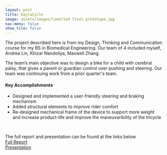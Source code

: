 ```yaml
---
layout: post
title: KaylaCycle
image: assets/images/labelled final prototype.jpg
nav-menu: false
show_tile: false
---
```


<!-- Main -->
<div id="main" class="alt">

<!-- One -->
<section id="one">
	<div class="inner">
	<p>The project described here is from my Design, Thinking and Communication course for my BS in Biomedical Engineering. Our team of 4 included myself, Andrea Lin, Khizar Nandoliya, Maxwell Zhang.</p>

<p>The team’s main objective was to design a bike for a child with cerebral palsy, that gives a parent or guardian control over pushing and steering. Our team was continuing work from a prior quarter's team.</p>

<h4>Key Accomplishments</h4>
<div class="6u 12u$(small)">
		<ul>
			<li>Designed and implemented a user-friendly steering and braking mechanism</li>
			<li>Added structural elements to improve rider comfort</li>
			<li>Re-designed mechanical frame of the device to support more weight and increase product-life and improve the maneuvaribility of the tricycle</li>
		</ul>
</div>

<!--center><iframe src="assets/pdfs/ME310_poster.pdf" width="100%" height="800px"></iframe></center-->

<!--span class="image fit"><img src="{% link assets/images/ME310_poster.jpg %}" alt="" /></span-->
<!--h3>The Team</h3-->
<!--div class="row">
	<div class="6u 12u$(small)">
		<h4>Stanford University</h4>
		<ul>
			<li>Dolor etiam magna etiam.</li>
			<li>Sagittis lorem eleifend.</li>
			<li>Felis dolore viverra.</li>
		</ul>
	</div>
	<div class="6u$ 12u$(small)">
		<h4>Blekinge Institute of Technology</h4>
		<ol>
			<li>Hedvig Ernst</li>
			<li>Karl-Henrik Anderson</li>
			<li>Ludwig Neuman</li>
			<li>Dolor etiam magna etiam.</li>
			<li>Etiam vel lorem sed viverra.</li>
			<li>Felis dolore viverra.</li>
		</ol>
	</div> 
</div-->

<!--div class="center">
	<div class="center">
		<div class="4u"><span class="image fit"><img src="{% link assets/images/IMG_1464.jpg %}" alt="" /></span></div>
		<div class="4u"><span class="image fit"><img src="{% link assets/images/IMG_1451.jpg %}" alt="" /></span></div>
		<div class="4u$"><span class="image fit"><img src="{% link assets/images/ChargingPanelIso.jpg %}" alt="" /></span></div>
	</div>
</div-->
<!--div class="box alt">
	<div class="row 50% uniform">
		<div class="4u"><span class="image fit"><img src="{% link assets/images/ChargingPanelIso.jpg %}" alt="" /></span></div>
		<div class="4u"><span class="image fit"><img src="{% link assets/images/SMMR.jpg %}" alt="" /></span></div>
		<div class="4u$"><span class="image fit"><img src="{% link assets/images/IMG_7071.jpeg %}" alt="" /></span></div>
	</div>
</div-->
<br>

<p>The full report and presentation can be found at the links below<br>
<a href="https://drive.google.com/file/d/1XNiEbEEQhXJufcKh55mnGz59z4f3kLDa/view?usp=sharing">Full Report</a><br>
<a href="https://docs.google.com/presentation/d/1NmvQ7skrNJhFfzqVDVcIIgCCmp8wstYU-hoSsYWK4kc/edit?usp=sharing">Presentation</a></p>
<br>








</div>
</section>

</div>